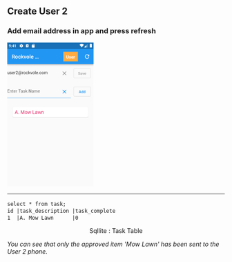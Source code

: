 ## Create User 2

### Add email address in app and press refresh

<img src="images/user2_show_new_item.png" width="200" />
<div align="center"></div>
<hr/>

```roomsql
select * from task;
id |task_description |task_complete
1  |A. Mow Lawn      |0
```
<div align="center">Sqllite : Task Table</div>

<i>You can see that only the approved item 'Mow Lawn' has been sent to the User 2 phone.</i>
